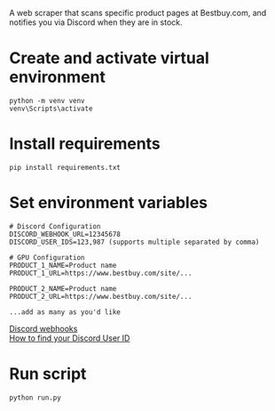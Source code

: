 A web scraper that scans specific product pages at Bestbuy.com, and notifies you via Discord when they are in stock.

# Create and activate virtual environment
```
python -m venv venv
venv\Scripts\activate
```

# Install requirements
```
pip install requirements.txt
```

# Set environment variables
```
# Discord Configuration
DISCORD_WEBHOOK_URL=12345678
DISCORD_USER_IDS=123,987 (supports multiple separated by comma)

# GPU Configuration
PRODUCT_1_NAME=Product name
PRODUCT_1_URL=https://www.bestbuy.com/site/...

PRODUCT_2_NAME=Product name
PRODUCT_2_URL=https://www.bestbuy.com/site/...

...add as many as you'd like
```
[Discord webhooks](https://support.discord.com/hc/en-us/articles/228383668-Intro-to-Webhooks)  
[How to find your Discord User ID](https://support.discord.com/hc/en-us/articles/206346498-Where-can-I-find-my-User-Server-Message-ID#h_01HRSTXPS5H5D7JBY2QKKPVKNA)

# Run script
```
python run.py
```
